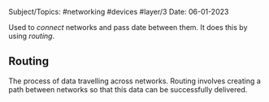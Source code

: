 
Subject/Topics: #networking #devices #layer/3 
Date: 06-01-2023


Used to *connect* networks and pass date between them. It does this by using *routing*.

## Routing

The process of data travelling across networks. Routing involves creating a path between networks so that this data can be successfully delivered.
